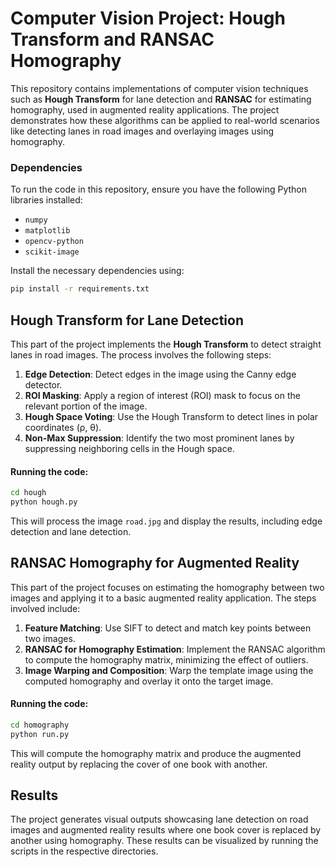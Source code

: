 # Computer Vision Project: Hough Transform and RANSAC Homography

This repository contains implementations of computer vision techniques such as **Hough Transform** for lane detection and **RANSAC** for estimating homography, used in augmented reality applications. The project demonstrates how these algorithms can be applied to real-world scenarios like detecting lanes in road images and overlaying images using homography.

### Dependencies

To run the code in this repository, ensure you have the following Python libraries installed:

- `numpy`
- `matplotlib`
- `opencv-python`
- `scikit-image`

Install the necessary dependencies using:

```bash
pip install -r requirements.txt
```

## Hough Transform for Lane Detection

This part of the project implements the **Hough Transform** to detect straight lanes in road images. The process involves the following steps:

1. **Edge Detection**: Detect edges in the image using the Canny edge detector.
2. **ROI Masking**: Apply a region of interest (ROI) mask to focus on the relevant portion of the image.
3. **Hough Space Voting**: Use the Hough Transform to detect lines in polar coordinates (ρ, θ).
4. **Non-Max Suppression**: Identify the two most prominent lanes by suppressing neighboring cells in the Hough space.

#### Running the code:

```bash
cd hough
python hough.py
```

This will process the image `road.jpg` and display the results, including edge detection and lane detection.

## RANSAC Homography for Augmented Reality

This part of the project focuses on estimating the homography between two images and applying it to a basic augmented reality application. The steps involved include:

1. **Feature Matching**: Use SIFT to detect and match key points between two images.
2. **RANSAC for Homography Estimation**: Implement the RANSAC algorithm to compute the homography matrix, minimizing the effect of outliers.
3. **Image Warping and Composition**: Warp the template image using the computed homography and overlay it onto the target image.

#### Running the code:

```bash
cd homography
python run.py
```

This will compute the homography matrix and produce the augmented reality output by replacing the cover of one book with another.

## Results

The project generates visual outputs showcasing lane detection on road images and augmented reality results where one book cover is replaced by another using homography. These results can be visualized by running the scripts in the respective directories.
